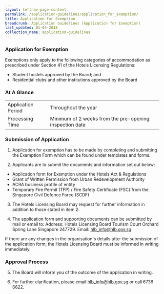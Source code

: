 ```yaml
---
layout: leftnav-page-content
permalink: /application-guidelines/application_for_exemption/
title: Application for Exemption
breadcrumb: Application Guidelines (Application for Exemption)
last_updated: 01-04-2018
collection_name: application-guidelines
---
```


### **Application for Exemption**

Exemptions only apply to the following categories of accommodation as prescribed under Section 41 of the Hotels Licensing Regulations: 
* Student hostels approved by the Board; and
* Residential clubs and other institutions approved by the Board

### **At A Glance**

<table class="table-v">
  <tr>
    <td>Application Period</td>
    <td> Throughout the year</td> 
  </tr>
  <tr>
    <td>Processing Time</td>
    <td>Minimum of 2 weeks from the pre-opening inspection date</td>
  </tr>
 </table>

### **Submission of Application**

1. Application for exemption has to be made by completing and submitting the Exemption Form which can be found under templates and forms.

2. Applicants are to submit the documents and information set out below:
* Application form for Exemption under the Hotels Act & Regulations
* Grant of Written Permission from Urban Redevelopment Authority
* ACRA business profile of entity
* Temporary Fire Permit (TFP) / Fire Safety Certificate (FSC) from the Singapore Civil Defence Force (SCDF) 

3. The Hotels Licensing Board may request for further information in addition to those stated in item 2.

4. The application form and supporting documents can be submitted by mail or email to: 
Address:
Hotels Licensing Board 
Tourism Court
Orchard Spring Lane
Singapore 247729.
Email: [hlb_info@hlb.gov.sg](mailto:hlb_info@hlb.gov.sg)

If there are any changes in the organisation's details after the submission of the application form, the Hotels Licensing Board must be informed in writing immediately.

### **Approval Process**

5. The Board will inform you of the outcome of the application in writing. 

6. For further clarification, please email [hlb_info@hlb.gov.sg](mailto:hlb_info@hlb.gov.sg) or call 6736 6622.
